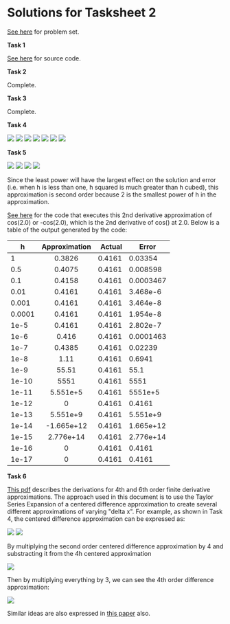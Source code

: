 # Solutions for Tasksheet 2 
[See here](https://github.com/jvkoebbe/math4610/blob/master/tasksheets/tasksheet_02/pdf/tasksheet_02.pdf) for problem set.

**Task 1**

[See here](https://github.com/chazcornwall/math4610/blob/master/src/task2/helloworld.cpp) for source code.

**Task 2**

Complete.

**Task 3**

Complete.

**Task 4**

<img src="https://render.githubusercontent.com/render/math?math=f^{'}(a) \approx \frac{f(a%2Bh) - f(a-h)}{2h}">

<img src="https://render.githubusercontent.com/render/math?math=f(a%2Bh) = \sum_{n=0}^{\infty}\frac{f^{(n)}(a)}{n!}(a%2Bh-a)^{n} \approx f(a) %2B f^{'}(a)h %2B \frac{1}{2}f^{''}(a)h^{2}  %2B \frac{1}{6}f^{'''}(a)h^{3} %2B ...">

<img src="https://render.githubusercontent.com/render/math?math=f(a-h) = \sum_{n=0}^{\infty}\frac{f^{(n)}(a)}{n!}(a-h-a)^{n} \approx f(a) - f^{'}(a)h %2B \frac{1}{2}f^{''}(a)h^{2}  - \frac{1}{6}f^{'''}(a)h^{3} %2B ...">

<img src="https://render.githubusercontent.com/render/math?math=f(a%2Bh) - f(a-h) = 2f^{'}(a)h %2B \frac{1}{3}f^{'''}(a)h^{3} %2B ...">

<img src="https://render.githubusercontent.com/render/math?math=\frac{f(a%2Bh) - f(a-h)}{2h} = f^{'}(a) %2B \frac{1}{6}f^{'''}(a)h^{2} %2B ...">

<img src="https://render.githubusercontent.com/render/math?math=e = f^{'}(a) -  \frac{f(a%2Bh) - f(a-h)}{2h}">

<img src="https://render.githubusercontent.com/render/math?math=e = \frac{1}{6}f^{'''}(\xi)h^{2} \leq Ch^{2}">

**Task 5**

<img src="https://render.githubusercontent.com/render/math?math=f^{''}(a) \approx \frac{f(a%2Bh) - 2f(a) %2B f(a-h)}{h^{2}}">

<img src="https://render.githubusercontent.com/render/math?math=f^{''}(a) \approx f^{''}(a) %2B \frac{1}{12}f^{(4)}(a)h^{2} %2B \frac{1}{360}f^{(6)}(a)h^{4} %2B ...">

<img src="https://render.githubusercontent.com/render/math?math=|e| = f^{''}(a) -  [f^{''}(a) %2B \frac{1}{12}f^{(4)}(a)h^{2} %2B \frac{1}{360}f^{(6)}(a)h^{4} %2B ...]">

<img src="https://render.githubusercontent.com/render/math?math=|e| = \frac{1}{12}f^{(4)}(\xi)h^{2} \leq Ch^{2}">

Since the least power will have the largest effect on the solution and error (i.e. when h is less than one, h squared is much greater than h cubed), this approximation is second order because 2 is the smallest power of h in the approximation. 

[See here](https://github.com/chazcornwall/math4610/blob/master/src/task2/derivativeapprox.cpp) for the code that executes this 2nd derivative approximation of cos(2.0) or -cos(2.0), which is the 2nd derivative of cos() at 2.0. Below is a table of the output generated by the code:

| h        | Approximation           | Actual  | Error |
| ------------- |:-------------:| -----:|------------|
| 1    | 0.3826 | 0.4161| 0.03354 |
| 0.5     | 0.4075      |   0.4161 | 0.008598 |
| 0.1 | 0.4158      |    0.4161| 0.0003467 |
| 0.01 | 0.4161      |    0.4161| 3.468e-6 |
| 0.001 | 0.4161      |    0.4161| 3.464e-8 |
| 0.0001 | 0.4161      |    0.4161| 1.954e-8 |
| 1e-5 | 0.4161      |    0.4161| 2.802e-7 |
| 1e-6 | 0.416      |    0.4161| 0.0001463 |
| 1e-7 | 0.4385     |    0.4161| 0.02239 |
| 1e-8 | 1.11     |    0.4161| 0.6941 |
| 1e-9 | 55.51     |    0.4161| 55.1 |
| 1e-10 | 5551     |    0.4161| 5551 |
| 1e-11 | 5.551e+5     |    0.4161| 5551e+5 |
| 1e-12 | 0    |    0.4161| 0.4161 |
| 1e-13 | 5.551e+9   |    0.4161| 5.551e+9 |
| 1e-14 | -1.665e+12  |    0.4161| 1.665e+12 |
| 1e-15 | 2.776e+14 |    0.4161| 2.776e+14 |
| 1e-16 | 0 |    0.4161| 0.4161 |
| 1e-17 | 0 |    0.4161| 0.4161 |


**Task 6**

[This pdf](https://www.weatherclasses.com/uploads/1/3/1/3/131359169/lectfinitedifference.pdf) describes the derivations for 4th and 6th order finite derivative approximations. The approach used in this document is to use the Taylor Series Expansion of a centered difference approximation to create several different approximations of varying "delta x". For example, as shown in Task 4, the centered difference approximation can be expressed as:

<img src="https://render.githubusercontent.com/render/math?math=\frac{f(a%2Bh) - f(a-h)}{2h} = f^{'}(a) %2B \frac{1}{3!}f^{'''}(a)h^{2} %2B \frac{1}{5!}f^{(5)}(a)h^{4} %2B ...">

<img src="https://render.githubusercontent.com/render/math?math=\frac{f(a%2B2h) - f(a-2h)}{4h} = f^{'}(a) %2B \frac{1}{3!}f^{'''}(a)(2h)^{2} %2B \frac{1}{5!}f^{(5)}(a)(2h)^{4} %2B...">

By multiplying the second order centered difference approximation by 4 and substracting it from the 4h centered approximation

<img src="https://render.githubusercontent.com/render/math?math=\frac{8[f(a%2Bh) - f(a-h)] - [f(a%2B2h) - f(a-2h)]}{4h} = 3f^{'}(a) - \frac{1}{5!}f^{(5)}(a)12(h)^{4} - ...">

Then by multiplying everything by 3, we can see the 4th order difference approximation:

<img src="https://render.githubusercontent.com/render/math?math=\frac{8[f(a%2Bh) - f(a-h)] - [f(a%2B2h) - f(a-2h)]}{12h} = f^{'}(a) - \frac{1}{5!}f^{(5)}(a)4(h)^{4} - ...">

Similar ideas are also expressed in [this paper](https://www.dam.brown.edu/people/alcyew/handouts/numdiff.pdf) also.


